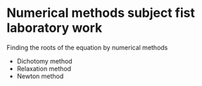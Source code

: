 # Numerical methods subject fist laboratory work
Finding the roots of the equation by numerical methods
- Dichotomy method
- Relaxation method
- Newton method
